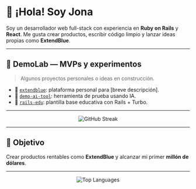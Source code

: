 # 👋 ¡Hola! Soy Jona

Soy un desarrollador web full-stack con experiencia en **Ruby on Rails** y **React**. Me gusta crear productos, escribir código limpio y lanzar ideas propias como **ExtendBlue**.

---

## 🧪 DemoLab — MVPs y experimentos

> Algunos proyectos personales o ideas en construcción.

- 🔹 [`extendblue`](https://github.com/Jonattb/extendblue): plataforma personal para [breve descripción].
- 🔹 [`demo-ai-tool`](https://github.com/Jonattb/demo-ai-tool): herramienta de prueba usando IA.
- 🔹 [`rails-edu`](https://github.com/Jonattb/rails-edu): plantilla base educativa con Rails + Turbo.

---

<p align="center">
  <img src="https://github-readme-streak-stats.herokuapp.com/?user=Jonattb&theme=dark&hide_border=true" alt="GitHub Streak" />
</p>

---

## 🎯 Objetivo

Crear productos rentables como **ExtendBlue** y alcanzar mi primer **millón de dólares**.

---

<p align="center">
  <img src="https://github-readme-stats.vercel.app/api/top-langs/?username=Jonattb&theme=dark&show_icons=true&hide_border=true&layout=compact" alt="Top Languages" />
</p>
